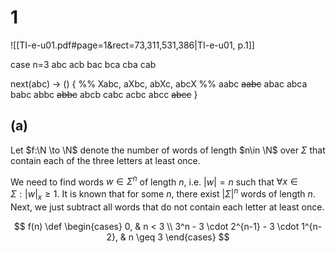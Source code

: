 # 1
![[TI-e-u01.pdf#page=1&rect=73,311,531,386|TI-e-u01, p.1]]


case n=3
abc
acb
bac
bca
cba
cab

next(abc) -> () {
%%
Xabc, aXbc, abXc, abcX 
%%
	aabc
	~~aabc~~
	abac
	abca
	babc
	abbc
	~~abbc~~
	abcb
	cabc
	acbc
	abcc
	~~abcc~~
}


## (a)
Let $f:\N \to \N$ denote the number of words of length $n\in \N$ over $\Sigma$ that contain each of the three letters at least once.

We need to find words $w\in \Sigma^n$ of length $n$, i.e. $|w|=n$ such that $\forall x \in \Sigma : |w|_x \geq 1$. It is known that for some $n$, there exist $|\Sigma|^n$ words of length $n$. Next, we just subtract all words that do not contain each letter at least once.

$$
f(n) \def \begin{cases}
0, & n < 3 \\
3^n - 3 \cdot 2^{n-1} - 3 \cdot 1^{n-2}, & n \geq 3
\end{cases}
$$

